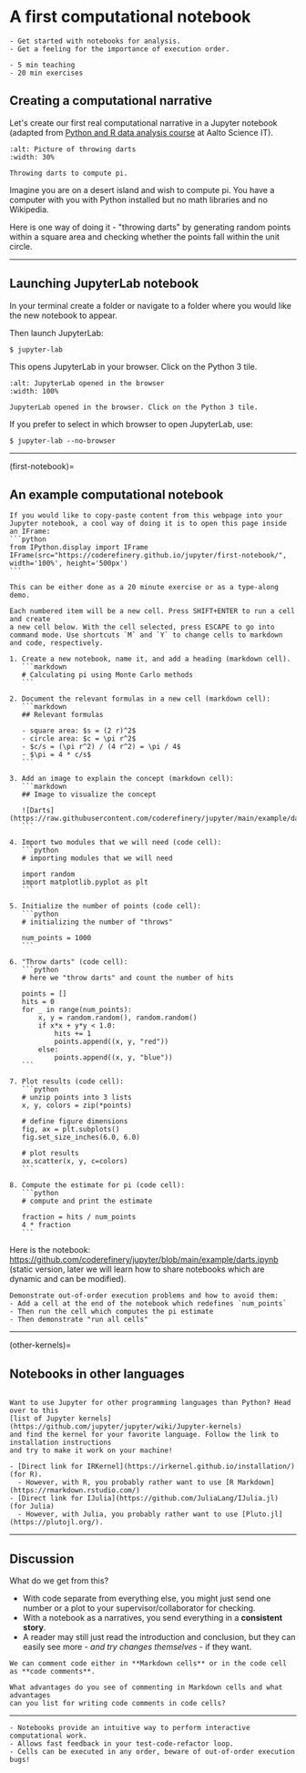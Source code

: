 
# A first computational notebook

```{objectives}
- Get started with notebooks for analysis.
- Get a feeling for the importance of execution order.
```

```{instructor-note}
- 5 min teaching
- 20 min exercises
```

## Creating a computational narrative

Let's create our first real computational narrative in a Jupyter notebook
(adapted from [Python and R data analysis course](https://github.com/AaltoScienceIT/python-r-data-analysis-course) at Aalto Science IT).

```{figure} img/pi_with_darts.png
:alt: Picture of throwing darts
:width: 30%

Throwing darts to compute pi.
```

Imagine you are on a desert island and wish to compute pi.
You have a computer with you with Python installed but no
math libraries and no Wikipedia.

Here is one way of doing it - "throwing darts" by generating
random points within a square area and checking whether the points
fall within the unit circle.

---

## Launching JupyterLab notebook

In your terminal create a folder or navigate to a folder where you would like
the new notebook to appear.

Then launch JupyterLab:
```console
$ jupyter-lab
```

This opens JupyterLab in your browser. Click on the Python 3 tile.

```{figure} img/launching-python.png
:alt: JupyterLab opened in the browser
:width: 100%

JupyterLab opened in the browser. Click on the Python 3 tile.
```

If you prefer to select in which browser to open JupyterLab, use:
```console
$ jupyter-lab --no-browser
```

---

(first-notebook)=

## An example computational notebook

````{discussion} Hint: Opening a webpage inside JupyterLab
If you would like to copy-paste content from this webpage into your
Jupyter notebook, a cool way of doing it is to open this page inside
an IFrame:
```python
from IPython.display import IFrame
IFrame(src="https://coderefinery.github.io/jupyter/first-notebook/", width='100%', height='500px')
```
````

````{exercise} Exercise/demonstration: Calculating pi using Monte Carlo methods
This can be either done as a 20 minute exercise or as a type-along demo.

Each numbered item will be a new cell. Press SHIFT+ENTER to run a cell and create
a new cell below. With the cell selected, press ESCAPE to go into command mode. Use shortcuts `M` and `Y` to change cells to markdown and code, respectively.

1. Create a new notebook, name it, and add a heading (markdown cell). 
   ```markdown
   # Calculating pi using Monte Carlo methods
   ```

2. Document the relevant formulas in a new cell (markdown cell):
   ```markdown
   ## Relevant formulas

   - square area: $s = (2 r)^2$
   - circle area: $c = \pi r^2$
   - $c/s = (\pi r^2) / (4 r^2) = \pi / 4$
   - $\pi = 4 * c/s$
   ```

3. Add an image to explain the concept (markdown cell):
   ```markdown
   ## Image to visualize the concept

   ![Darts](https://raw.githubusercontent.com/coderefinery/jupyter/main/example/darts.svg)
   ```

4. Import two modules that we will need (code cell):
   ```python
   # importing modules that we will need

   import random
   import matplotlib.pyplot as plt
   ```

5. Initialize the number of points (code cell):
   ```python
   # initializing the number of "throws"

   num_points = 1000
   ```

6. "Throw darts" (code cell):
   ```python
   # here we "throw darts" and count the number of hits

   points = []
   hits = 0
   for _ in range(num_points):
       x, y = random.random(), random.random()
       if x*x + y*y < 1.0:
           hits += 1
           points.append((x, y, "red"))
       else:
           points.append((x, y, "blue"))
   ```

7. Plot results (code cell):
   ```python
   # unzip points into 3 lists
   x, y, colors = zip(*points)

   # define figure dimensions
   fig, ax = plt.subplots()
   fig.set_size_inches(6.0, 6.0)

   # plot results
   ax.scatter(x, y, c=colors)
   ```

8. Compute the estimate for pi (code cell):
   ```python
   # compute and print the estimate

   fraction = hits / num_points
   4 * fraction
   ```
````

Here is the notebook: <https://github.com/coderefinery/jupyter/blob/main/example/darts.ipynb>
(static version, later we will learn how to share notebooks which are dynamic
and can be modified).

```{instructor-note}
Demonstrate out-of-order execution problems and how to avoid them:
- Add a cell at the end of the notebook which redefines `num_points`
- Then run the cell which computes the pi estimate
- Then demonstrate "run all cells"
```

---

(other-kernels)=

## Notebooks in other languages

```{exercise} (Optional exercise) Installing a kernel for your favorite language

Want to use Jupyter for other programming languages than Python? Head over to this
[list of Jupyter kernels](https://github.com/jupyter/jupyter/wiki/Jupyter-kernels)
and find the kernel for your favorite language. Follow the link to installation instructions
and try to make it work on your machine!

- [Direct link for IRKernel](https://irkernel.github.io/installation/) (for R).
  - However, with R, you probably rather want to use [R Markdown](https://rmarkdown.rstudio.com/)
- [Direct link for IJulia](https://github.com/JuliaLang/IJulia.jl) (for Julia)
  - However, with Julia, you probably rather want to use [Pluto.jl](https://plutojl.org/).
```

---

## Discussion

What do we get from this?

- With code separate from everything else, you might just send one
  number or a plot to your supervisor/collaborator for checking.
- With a notebook as a narratives, you send everything in a **consistent
  story**.
- A reader may still just read the introduction and conclusion, but
  they can easily see more - *and try changes themselves* - if they
  want.

```{discussion} Where should we add comments?
We can comment code either in **Markdown cells** or in the code cell as **code comments**.

What advantages do you see of commenting in Markdown cells and what advantages
can you list for writing code comments in code cells?
```

---

```{keypoints}
- Notebooks provide an intuitive way to perform interactive computational work.
- Allows fast feedback in your test-code-refactor loop.
- Cells can be executed in any order, beware of out-of-order execution bugs!
```
